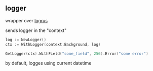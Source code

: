 ## logger
wrapper over [logrus](https://github.com/sirupsen/logrus)

sends logger in the "context"

```go
log := NewLogger()
ctx := WithLogger(context.Background, log) 
```

```go
GetLogger(ctx).WithField("some_field", 256).Error("some error")
```

by default, logges using current datetime

